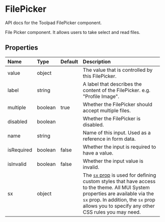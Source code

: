 <!-- This file has been auto-generated using `yarn docs:build:api`. -->

# FilePicker

<p class="description">API docs for the Toolpad FilePicker component.</p>

File Picker component.
It allows users to take select and read files.

## Properties

| Name                                      | Type                                   | Default                                 | Description                                                                                                                                                                                                                                                                          |
| :---------------------------------------- | :------------------------------------- | :-------------------------------------- | :----------------------------------------------------------------------------------------------------------------------------------------------------------------------------------------------------------------------------------------------------------------------------------- |
| <span class="prop-name">value</span>      | <span class="prop-type">object</span>  |                                         | The value that is controlled by this FilePicker.                                                                                                                                                                                                                                     |
| <span class="prop-name">label</span>      | <span class="prop-type">string</span>  |                                         | A label that describes the content of the FilePicker. e.g. "Profile Image".                                                                                                                                                                                                          |
| <span class="prop-name">multiple</span>   | <span class="prop-type">boolean</span> | <span class="prop-default">true</span>  | Whether the FilePicker should accept multiple files.                                                                                                                                                                                                                                 |
| <span class="prop-name">disabled</span>   | <span class="prop-type">boolean</span> |                                         | Whether the FilePicker is disabled.                                                                                                                                                                                                                                                  |
| <span class="prop-name">name</span>       | <span class="prop-type">string</span>  |                                         | Name of this input. Used as a reference in form data.                                                                                                                                                                                                                                |
| <span class="prop-name">isRequired</span> | <span class="prop-type">boolean</span> | <span class="prop-default">false</span> | Whether the input is required to have a value.                                                                                                                                                                                                                                       |
| <span class="prop-name">isInvalid</span>  | <span class="prop-type">boolean</span> | <span class="prop-default">false</span> | Whether the input value is invalid.                                                                                                                                                                                                                                                  |
| <span class="prop-name">sx</span>         | <span class="prop-type">object</span>  |                                         | The [`sx` prop](https://mui.com/system/getting-started/the-sx-prop/) is used for defining custom styles that have access to the theme. All MUI System properties are available via the `sx` prop. In addition, the `sx` prop allows you to specify any other CSS rules you may need. |
